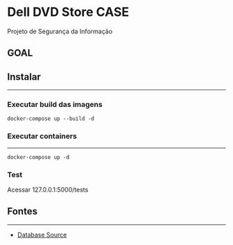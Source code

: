 Dell DVD Store CASE
===================

Projeto de Segurança da Informação



GOAL
----


## Instalar
-------

### Executar build das imagens

`docker-compose up --build -d`

### Executar containers
-------

`docker-compose up -d`

### Test

Acessar 127.0.0.1:5000/tests

## Fontes
--------
- [Database Source](https://linux.dell.com/dvdstore/)